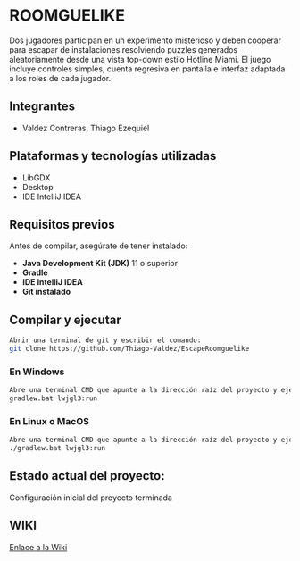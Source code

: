 
# ROOMGUELIKE

Dos jugadores participan en un experimento misterioso y deben cooperar para escapar de instalaciones resolviendo puzzles generados aleatoriamente desde una vista top-down estilo Hotline Miami. El juego incluye controles simples, cuenta regresiva en pantalla e interfaz adaptada a los roles de cada jugador.


## Integrantes

- Valdez Contreras, Thiago Ezequiel


## Plataformas  y tecnologías utilizadas

- LibGDX
- Desktop
- IDE IntelliJ IDEA


## Requisitos previos

Antes de compilar, asegúrate de tener instalado:

- **Java Development Kit (JDK)** 11 o superior
- **Gradle**
- **IDE IntelliJ IDEA**
- **Git instalado**

## Compilar y ejecutar

```bash
Abrir una terminal de git y escribir el comando:
git clone https://github.com/Thiago-Valdez/EscapeRoomguelike
```

### En Windows

```bash
Abre una terminal CMD que apunte a la dirección raíz del proyecto y ejecuta:
gradlew.bat lwjgl3:run
```

### En Linux o MacOS

```bash
Abre una terminal CMD que apunte a la dirección raíz del proyecto y ejecuta:
./gradlew.bat lwjgl3:run
```
## Estado actual del proyecto:

Configuración inicial del proyecto terminada


## WIKI

[Enlace a la Wiki](https://github.com/Thiago-Valdez/EscapeRoomguelike/wiki) 



